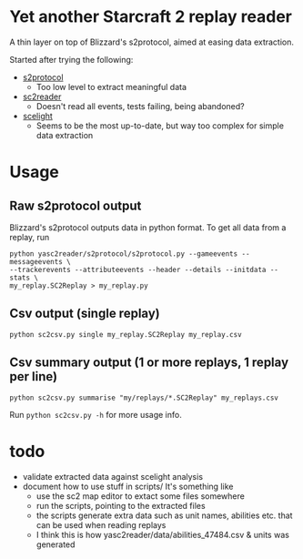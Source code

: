 # Yet another Starcraft 2 replay reader

A thin layer on top of Blizzard's s2protocol, aimed at easing data extraction.

Started after trying the following:

- [s2protocol](https://github.com/Blizzard/s2protocol)
    + Too low level to extract meaningful data
- [sc2reader](https://github.com/ggtracker/sc2reader)
    + Doesn't read all events, tests failing, being abandoned?
- [scelight](https://github.com/icza/scelight)
    + Seems to be the most up-to-date, but way too complex for simple data
      extraction

# Usage

## Raw s2protocol output

Blizzard's s2protocol outputs data in python format. To get all data from a
replay, run

    python yasc2reader/s2protocol/s2protocol.py --gameevents --messageevents \
    --trackerevents --attributeevents --header --details --initdata --stats \
    my_replay.SC2Replay > my_replay.py

## Csv output (single replay)

    python sc2csv.py single my_replay.SC2Replay my_replay.csv

## Csv summary output (1 or more replays, 1 replay per line)

    python sc2csv.py summarise "my/replays/*.SC2Replay" my_replays.csv


Run `python sc2csv.py -h` for more usage info.


# todo
- validate extracted data against scelight analysis
- document how to use stuff in scripts/ It's something like
    + use the sc2 map editor to extact some files somewhere
    + run the scripts, pointing to the extracted files
    + the scripts generate extra data such as unit names, abilities etc.
      that can be used when reading replays
    + I think this is how yasc2reader/data/abilities_47484.csv & units was generated